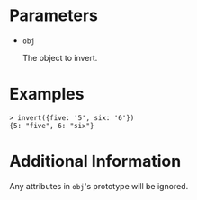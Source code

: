 # Parameters

* `obj`

  The object to invert.

# Examples

```
> invert({five: '5', six: '6'})
{5: "five", 6: "six"}
```

# Additional Information

Any attributes in `obj`'s prototype will be ignored.